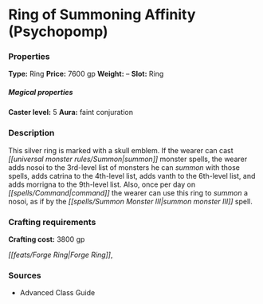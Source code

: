 ﻿---
Title: "Ring of Summoning Affinity (Psychopomp)"
Type: "Ring"
Price: "7600 gp"
Weight: "–"
Slot: "Ring"
Caster level: "5"
Aura: "faint conjuration"
Description: |
  "This silver ring is marked with a skull emblem. If the wearer can cast _summon monster_ spells, the wearer adds nosoi to the 3rd-level list of monsters he can summon with those spells, adds catrina to the 4th-level list, adds vanth to the 6th-level list, and adds morrigna to the 9th-level list. Also, once per day on command the wearer can use this ring to summon a nosoi, as if by the _summon monster III_ spell."
Crafting cost: "3800 gp"
Sources: "['Advanced Class Guide']"
---

# Ring of Summoning Affinity (Psychopomp)

### Properties

**Type:** Ring **Price:** 7600 gp **Weight:** – **Slot:** Ring

##### Magical properties

**Caster level:** 5 **Aura:** faint conjuration

### Description

This silver ring is marked with a skull emblem. If the wearer can cast _[[universal monster rules/Summon|summon]]_ monster spells, the wearer adds nosoi to the 3rd-level list of monsters he can _summon_ with those spells, adds catrina to the 4th-level list, adds vanth to the 6th-level list, and adds morrigna to the 9th-level list. Also, once per day on _[[spells/Command|command]]_ the wearer can use this ring to _summon_ a nosoi, as if by the _[[spells/Summon Monster III|summon monster III]]_ spell.

### Crafting requirements

**Crafting cost:** 3800 gp

_[[feats/Forge Ring|Forge Ring]]_,

### Sources

* Advanced Class Guide